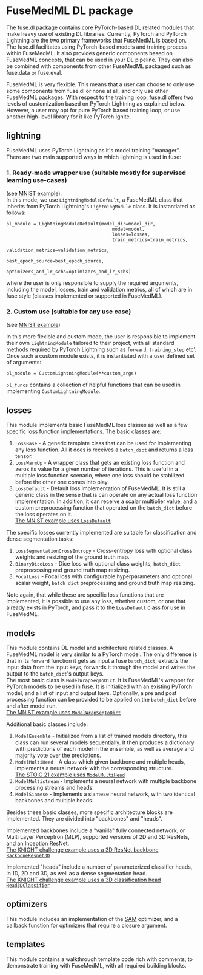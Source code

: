 # FuseMedML DL package

The fuse.dl package contains core PyTorch-based DL related modules that make heavy use of existing DL libraries. Currently, PyTorch and PyTorch Lightning are the two primary frameworks that FuseMedML is based on.  
The fuse.dl facilitates using PyTorch-based models and training process within FuseMedML. It also provides generic components based on FuseMedML concepts, that can be used in your DL pipeline. They can also be combined with components from other FuseMedML packaged such as fuse.data or fuse.eval.  

FuseMedML is very flexible. This means that a user can choose to only use some components from fuse.dl or none at all, and only use other FuseMedML packages. With respect to the training loop, fuse.dl offers two levels of customization based on PyTorch Lightning as explained below. However, a user may opt for pure PyTorch based training loop, or use another high-level library for it like PyTorch Ignite.   

## lightning
FuseMedML uses PyTorch Lightning as it's model training "manager".  
There are two main supported ways in which lightning is used in fuse:
### 1. Ready-made wrapper use (suitable mostly for supervised learning use-cases)
(see [MNIST example](../../examples/fuse_examples/imaging/classification/mnist/run_mnist.py)).  
In this mode, we use `LightningModuleDefault`, a FuseMedML class that inherits from PyTorch Lightning's `LightningModule` class. It is instantiated as follows:

```
pl_module = LightningModuleDefault(model_dir=model_dir, 
                                       model=model,
                                       losses=losses,
                                       train_metrics=train_metrics,
                                       validation_metrics=validation_metrics,
                                       best_epoch_source=best_epoch_source,
                                       optimizers_and_lr_schs=optimizers_and_lr_schs)
```
where the user is only responsible to supply the required arguments, including the model, losses, train and validation metrics, all of which are in fuse style (classes implemented or supported in FuseMedML).

    
### 2. Custom use (suitable for any use case)
(see [MNIST example](../../examples/fuse_examples/imaging/classification/mnist/run_mnist_custom_pl_imp.py))  

In this more flexible and custom mode, the user is responsible to implement their own `LightningModule` tailored to their project, with all standard methods required by PyTorch Lightning such as `forward`, `training_step` etc'.  
Once such a custom module exists, it is instantiated with a user defined set of arguments:
```
pl_module = CustomLightningModule(**custom_args)
```  

`pl_funcs` contains a collection of helpful functions that can be used in implementing `CustomLightningModule`.

## losses
This module implements basic FuseMedML loss classes as well as a few specific loss function implementations.
The basic classes are:  
1. `LossBase` - A generic template class that can be used for implementing any loss function. All it does is receives a `batch_dict` and returns a loss tensor.
2. `LossWarmUp` - A wrapper class that gets an existing loss function and zeros its value for a given number of iterations. This is useful in a multiple loss function scenario, where one loss should be stabilized before the other one comes into play.
3. `LossDefault` - Default loss implementation of FuseMedML. It is still a generic class in the sense that is can operate on any actual loss function implementation. In addition, it can receive a scalar multiplier value, and a custom preprocessing function that operated on the `batch_dict` before the loss operates on it.  
[The MNIST example uses `LossDefault`](../../examples/fuse_examples/imaging/classification/mnist/run_mnist.py)

The specific losses currently implemented are suitable for classification and dense segmentation tasks:  
1. `LossSegmentationCrossEntropy` - Cross-entropy loss with optional class weights and resizing of the ground truth map.
2. `BinaryDiceLoss` - Dice loss with optional class weights, `batch_dict` preprocessing and ground truth map resizing. 
3. `FocalLoss` - Focal loss with configurable hyperparameters and optional scalar weight, `batch_dict` preprocessing and ground truth map resizing.  

Note again, that while these are specific loss functions that are implemented, it is possible to use any loss, whether custom, or one that already exists in PyTorch, and pass it to the `LossDefault` class for use in FuseMedML.

## models
This module contains DL model and architecture related classes. A FuseMedML model is very similar to a PyTorch model. The only difference is that in its `forward` function it gets as input a fuse `batch_dict`, extracts the input data from the input keys, forwards it through the model and writes the output to the `batch_dict`'s output keys.  
The most basic class is `ModelWrapSeqToDict`. It is FuseMedML's wrapper for PyTorch models to be used in fuse. It is initialized with an existing PyTorch model, and a list of input and output keys. 
Optionally, a pre and post processing function can be provided to be applied on the `batch_dict` before and after model run.  
[The MNIST example uses `ModelWrapSeqToDict`](../../examples/fuse_examples/imaging/classification/mnist/run_mnist.py)

 Additional basic classes include:
 1. `ModelEnsemble` - Initialized from a list of trained models directory, this class can run several models sequentially. It then produces a dictionary with predictions of each model in the ensemble, as well as average and majority vote over the predictions.
 2. `ModelMultiHead` - A class which given backbone and multiple heads, implements a neural network with the corresponding structure.  
 [The STOIC 21 example uses `ModelMultiHead`](../../examples/fuse_examples/imaging/classification/stoic21/runner_stoic21.py)  
 3. `ModelMultistream` - Implements a neural network with multiple backbone processing streams and heads.
 4. `ModelSiamese` - Implements a siamese neural network, with two identical backbones and multiple heads.

Besides these basic classes, more specific architecture blocks are implemented. They are divided into "backbones" and "heads".

Implemented backbones include a "vanilla" fully connected network, or Multi Layer Perceptron (MLP), supported versions of 2D and 3D ResNets, and an Inception ResNet.  
[The KNIGHT challenge example uses a 3D ResNet backbone `BackboneResnet3D`](../../examples/fuse_examples/imaging/classification/knight/baseline/fuse_baseline.py)  

Implemented "heads" include a number of parameterized classifier heads, in 1D, 2D and 3D, as well as a dense segmentation head.  
[The KNIGHT challenge example uses a 3D classification head `Head3DClassifier`](../../examples/fuse_examples/imaging/classification/knight/baseline/fuse_baseline.py)

## optimizers
This module includes an implementation of the [SAM](https://github.com/davda54/sam) optimizer, and a callback function for optimizers that require a closure argument.

## templates
This module contains a walkthrough template code rich with comments, to demonstrate training with FuseMedML, with all required building blocks.
